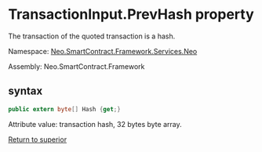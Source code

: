 # TransactionInput.PrevHash property

The transaction of the quoted transaction is a hash.

Namespace: [Neo.SmartContract.Framework.Services.Neo](../../neo.md)

Assembly: Neo.SmartContract.Framework

## syntax

```c#
public extern byte[] Hash {get;}
```

Attribute value: transaction hash, 32 bytes byte array.



[Return to superior](../TransactionInput.md)
